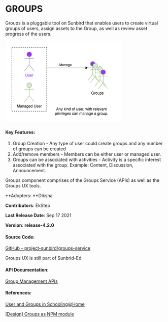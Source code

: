 # GROUPS

Groups is a pluggable tool on Sunbird that enables users to create virtual groups of users, assign assets to the Group, as well as review asset progress of the users.

![](../../.gitbook/assets/UserProfiles@HomeSchooling-Groups.png)

#### Key Features:

1. Group Creation - Any type of user could create groups and any number of groups can be created
2. Add/remove members - Members can be either user or managed user.
3. Groups can be associated with activities - Activity is a specific interest associated with the group. Example: Content, Discussion, Announcement.

Groups component comprises of the Groups Service (APIs) as well as the Groups UX tools.



**Adopters: **Diksha

**Contributors**: EkStep

**Last Release Date**: Sep 17 2021

**Version**: **release-4.2.0**

#### Source Code:

[GitHub - project-sunbird/groups-service](https://github.com/project-sunbird/groups-service)

Groups UX is still part of Sunbrid-Ed

#### API Documentation:

[Group Management APIs](http://docs.sunbird.org/latest/apis/groupapi/)

#### References:

[User and Groups in Schooling@Home](https://project-sunbird.atlassian.net/wiki/spaces/UM/pages/1416200208/User+and+Groups+in+Schooling+Home)

[\[Design\] Groups as NPM module](https://project-sunbird.atlassian.net/wiki/spaces/SBDES/pages/2956099585)
